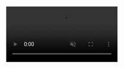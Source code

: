<video autoPlay muted loop src="https://res.cloudinary.com/dorzadlpq/video/upload/v1651497133/Github/reactjs/babylon-pte_uy1jeu.mp4"></video>
